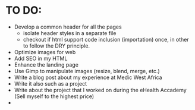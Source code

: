 # TO DO:

- Develop a common header for all the pages
    - isolate header styles in a separate file
    - checkout if html support code inclusion (importation) once, in other to follow the DRY principle.
- Optimize images for web 
- Add SEO in my HTML
- Enhance the landing page
- Use Gimp to manipulate images (resize, blend, merge, etc.) 
- Write a blog post about my experience at Medic West Africa
- Write it also such as a project
- Write about the project that I  worked on during the eHealth Accademy (Sell myself to the highest price)
- 
